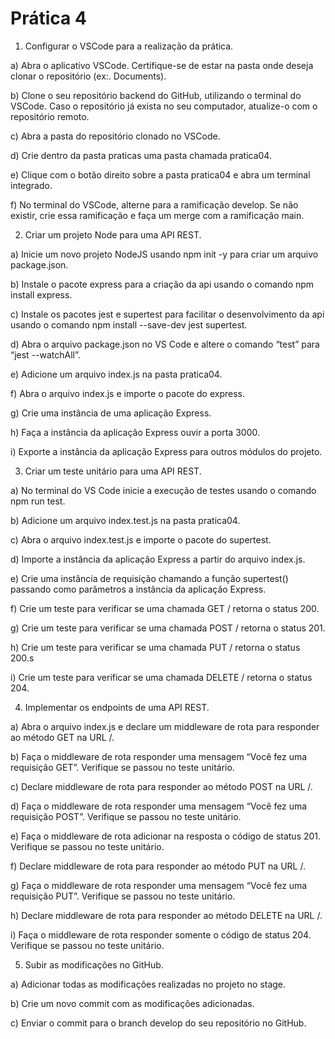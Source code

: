 # Prática 4

1. Configurar o VSCode para a realização da prática.

a) Abra o aplicativo VSCode. Certifique-se de estar na pasta onde deseja clonar o repositório (ex:. Documents).

b) Clone o seu repositório backend do GitHub, utilizando o terminal do VSCode. Caso o repositório já exista no seu computador, atualize-o com o repositório remoto.  

c) Abra a pasta do repositório clonado no VSCode.

d) Crie dentro da pasta praticas uma pasta chamada pratica04.

e) Clique com o botão direito sobre a pasta pratica04 e abra um terminal integrado.

f) No terminal do VSCode, alterne para a ramificação develop. Se não existir, crie essa ramificação e faça um merge com a ramificação main.


2. Criar um projeto Node para uma API REST.

a) Inicie um novo projeto NodeJS usando npm init -y para criar um arquivo package.json.

b) Instale o pacote express para a criação da api usando o comando npm install express.

c) Instale os pacotes jest e supertest para facilitar o desenvolvimento da api usando o comando npm install --save-dev jest supertest.

d) Abra o arquivo package.json no VS Code e altere o comando “test” para “jest --watchAll”.

e) Adicione um arquivo index.js na pasta pratica04.

f) Abra o arquivo index.js e importe o pacote do express.

g) Crie uma instância de uma aplicação Express.

h) Faça a instância da aplicação Express ouvir a porta 3000.

i) Exporte a instância da aplicação Express para outros módulos do projeto.


3. Criar um teste unitário para uma API REST.

a) No terminal do VS Code inicie a execução de testes usando o comando npm run test.

b) Adicione um arquivo index.test.js na pasta pratica04.

c) Abra o arquivo index.test.js e importe o pacote do supertest.

d) Importe a instância da aplicação Express a partir do arquivo index.js.

e) Crie uma instância de requisição chamando a função supertest() passando como parâmetros a instância da aplicação Express.

f) Crie um teste para verificar se uma chamada GET / retorna o status 200.

g) Crie um teste para verificar se uma chamada POST / retorna o status 201.

h) Crie um teste para verificar se uma chamada PUT / retorna o status 200.s

i) Crie um teste para verificar se uma chamada DELETE / retorna o status 204.


4. Implementar os endpoints de uma API REST.

a) Abra o arquivo index.js e declare um middleware de rota para responder ao método GET na URL /.

b) Faça o middleware de rota responder uma mensagem “Você fez uma requisição GET”. Verifique se passou no teste unitário.

c) Declare middleware de rota para responder ao método POST na URL /.

d) Faça o middleware de rota responder uma mensagem “Você fez uma requisição POST”. Verifique se passou no teste unitário.

e) Faça o middleware de rota adicionar na resposta o código de status 201. Verifique se passou no teste unitário.

f) Declare middleware de rota para responder ao método PUT na URL /. 

g) Faça o middleware de rota responder uma mensagem “Você fez uma requisição PUT”. Verifique se passou no teste unitário.

h) Declare middleware de rota para responder ao método DELETE na URL /. 

i) Faça o middleware de rota responder somente o código de status 204. Verifique se passou no teste unitário.


5. Subir as modificações no GitHub.

a) Adicionar todas as modificações realizadas no projeto no stage.

b) Crie um novo commit com as modificações adicionadas.

c) Enviar o commit para o branch develop do seu repositório no GitHub.